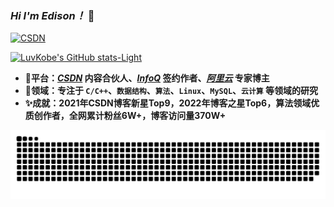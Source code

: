 ### *Hi I'm Edison！* 👋 


[![CSDN](https://img.shields.io/badge/Weblog-Albert%20Edison-blue?logo=Hoppscotch&logoWidth=20)](https://blog.csdn.net/m0_63325890)




<!--这是注释
<img align="left" src="https://github-readme-stats.vercel.app/api?username=LuvKobe&show_icons=true&icon_color=805AD5&text_color=718096&bg_color=ffffff&hide_title=true" />
-->


[![LuvKobe's GitHub stats-Light](https://github-readme-stats.vercel.app/api?username=LuvKobe&show_icons=true&theme=default#gh-light-mode-only)](https://github.com/anuraghazra/github-readme-stats#gh-light-mode-only)


<!--
这是注释
[![Top Langs](https://github-readme-stats.vercel.app/api/top-langs/?username=LuvKobe&layout=compact)](https://github.com/anuraghazra/github-readme-stats)*/
-->


- **🏅️平台：*[CSDN](https://blog.csdn.net/m0_63325890)* 内容合伙人、*[InfoQ](https://www.infoq.cn/u/edison)* 签约作者、*[阿里云](https://developer.aliyun.com/profile/expert/jouws6iz5bgna)* 专家博主**
- **🛫领域：专注于 `C/C++`、`数据结构`、`算法`、`Linux`、`MySQL`、`云计算` 等领域的研究**
- **✨成就：2021年CSDN博客新星Top9，2022年博客之星Top6，算法领域优质创作者，全网累计粉丝6W+，博客访问量370W+**

![alt text](/github-contribution-grid-snake.svg "Snake")

<!--
LuvKobe/LuvKobe** is a ✨ _special_ ✨ repository because its `README.md` (this file) appears on your GitHub profile.

Here are some ideas to get you started:

- 🔭 I’m currently working on ...
- 🌱 I’m currently learning ...
- 👯 I’m looking to collaborate on ...
- 🤔 I’m looking for help with ...
- 💬 Ask me about ...
- 📫 How to reach me: ...
- 😄 Pronouns: ...
- ⚡ Fun fact: ...
-->
